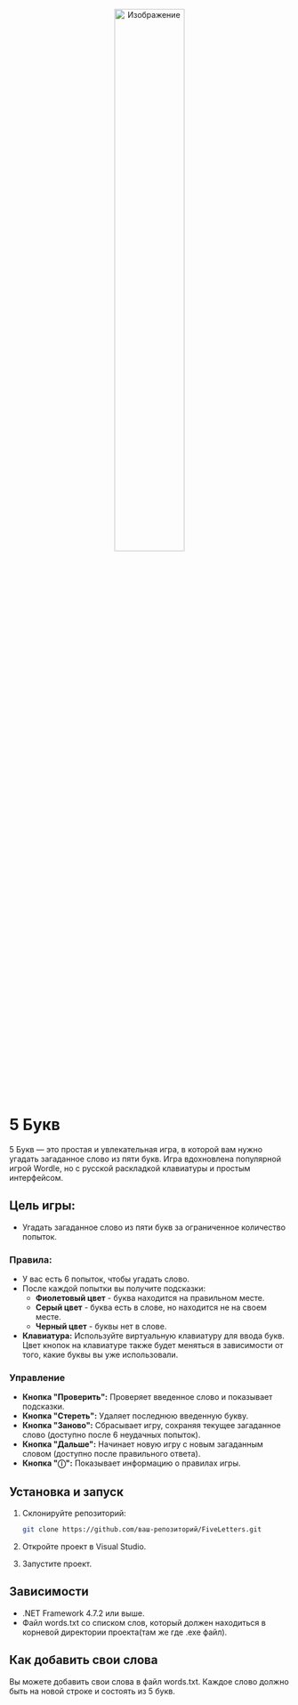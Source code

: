 <p align="center">
  <img src="https://github.com/user-attachments/assets/82650628-459c-42b5-97ab-b2f9437fcb69" width="50%" alt="Изображение">
</p>

# 5 Букв

5 Букв — это простая и увлекательная игра, в которой вам нужно угадать загаданное слово из пяти букв. Игра вдохновлена популярной игрой Wordle, но с русской раскладкой клавиатуры и простым интерфейсом.

## Цель игры: 
- Угадать загаданное слово из пяти букв за ограниченное количество попыток.

### Правила:

- У вас есть 6 попыток, чтобы угадать слово.
- После каждой попытки вы получите подсказки:
  - **Фиолетовый цвет** - буква находится на правильном месте.
  - **Серый цвет** - буква есть в слове, но находится не на своем месте.
  - **Черный цвет** - буквы нет в слове.
- **Клавиатура:** Используйте виртуальную клавиатуру для ввода букв. Цвет кнопок на клавиатуре также будет меняться в зависимости от того, какие буквы вы уже использовали.

### Управление

- **Кнопка "Проверить":** Проверяет введенное слово и показывает подсказки.
- **Кнопка "Стереть":** Удаляет последнюю введенную букву.
- **Кнопка "Заново":** Сбрасывает игру, сохраняя текущее загаданное слово (доступно после 6 неудачных попыток).
- **Кнопка "Дальше":** Начинает новую игру с новым загаданным словом (доступно после правильного ответа).
- **Кнопка "ⓘ":** Показывает информацию о правилах игры.

## Установка и запуск

1. Склонируйте репозиторий:

   ```bash
   git clone https://github.com/ваш-репозиторий/FiveLetters.git
2. Откройте проект в Visual Studio.
3. Запустите проект.

## Зависимости

- .NET Framework 4.7.2 или выше.
- Файл words.txt со списком слов, который должен находиться в корневой директории проекта(там же где .exe файл).

## Как добавить свои слова
Вы можете добавить свои слова в файл words.txt. Каждое слово должно быть на новой строке и состоять из 5 букв.
